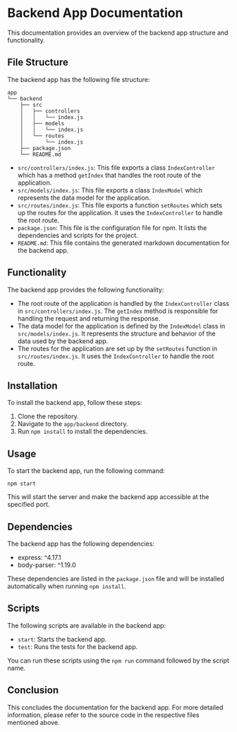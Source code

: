 # Backend App Documentation

This documentation provides an overview of the backend app structure and functionality.

## File Structure

The backend app has the following file structure:

```
app
└── backend
    ├── src
    │   ├── controllers
    │   │   └── index.js
    │   ├── models
    │   │   └── index.js
    │   └── routes
    │       └── index.js
    ├── package.json
    └── README.md
```

- `src/controllers/index.js`: This file exports a class `IndexController` which has a method `getIndex` that handles the root route of the application.
- `src/models/index.js`: This file exports a class `IndexModel` which represents the data model for the application.
- `src/routes/index.js`: This file exports a function `setRoutes` which sets up the routes for the application. It uses the `IndexController` to handle the root route.
- `package.json`: This file is the configuration file for npm. It lists the dependencies and scripts for the project.
- `README.md`: This file contains the generated markdown documentation for the backend app.

## Functionality

The backend app provides the following functionality:

- The root route of the application is handled by the `IndexController` class in `src/controllers/index.js`. The `getIndex` method is responsible for handling the request and returning the response.
- The data model for the application is defined by the `IndexModel` class in `src/models/index.js`. It represents the structure and behavior of the data used by the backend app.
- The routes for the application are set up by the `setRoutes` function in `src/routes/index.js`. It uses the `IndexController` to handle the root route.

## Installation

To install the backend app, follow these steps:

1. Clone the repository.
2. Navigate to the `app/backend` directory.
3. Run `npm install` to install the dependencies.

## Usage

To start the backend app, run the following command:

```
npm start
```

This will start the server and make the backend app accessible at the specified port.

## Dependencies

The backend app has the following dependencies:

- express: ^4.17.1
- body-parser: ^1.19.0

These dependencies are listed in the `package.json` file and will be installed automatically when running `npm install`.

## Scripts

The following scripts are available in the backend app:

- `start`: Starts the backend app.
- `test`: Runs the tests for the backend app.

You can run these scripts using the `npm run` command followed by the script name.

## Conclusion

This concludes the documentation for the backend app. For more detailed information, please refer to the source code in the respective files mentioned above.